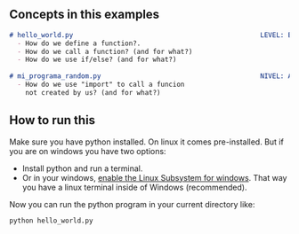 ## Concepts in this examples

``` md
# hello_world.py                                               LEVEL: Easy
  - How do we define a function?.
  - How do we call a function? (and for what?)
  - How do we use if/else? (and for what?)
    
# mi_programa_random.py                                        NIVEL: Advanced
  - How do we use "import" to call a funcion
    not created by us? (and for what?)
```

## How to run this
Make sure you have python installed. On linux it comes pre-installed. But if you are on windows you have two options:

* Install python and run a terminal.
* Or in your windows, [enable the Linux Subsystem for windows](https://www.youtube.com/watch?v=1ap3hL-UR9I). That way you have a linux terminal inside of Windows (recommended).

Now you can run the python program in your current directory like:

``` shell
python hello_world.py
```
